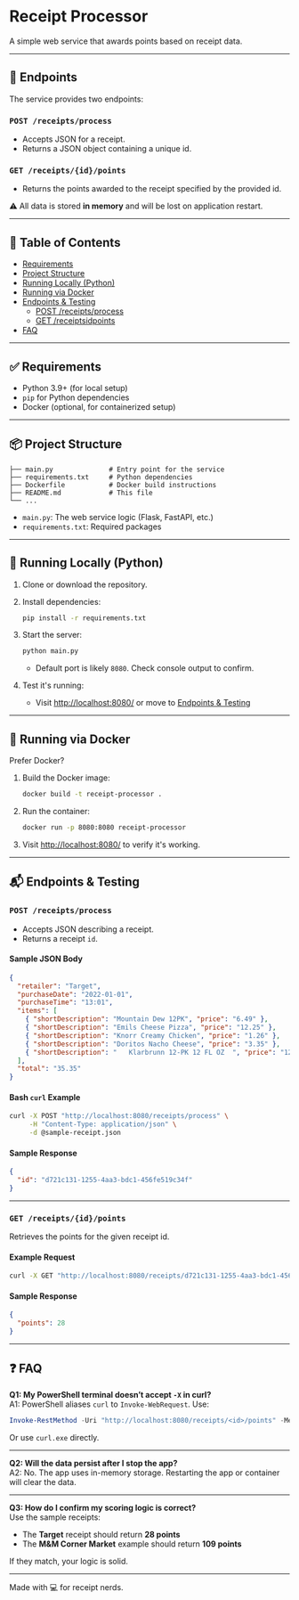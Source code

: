 # Receipt Processor

A simple web service that awards points based on receipt data.

---

## 🔌 Endpoints

The service provides two endpoints:

### `POST /receipts/process`

- Accepts JSON for a receipt.
- Returns a JSON object containing a unique id.

### `GET /receipts/{id}/points`

- Returns the points awarded to the receipt specified by the provided id.

⚠️ All data is stored **in memory** and will be lost on application restart.

---

## 📁 Table of Contents

- [Requirements](#✅-requirements)  
- [Project Structure](#📦-project-structure)  
- [Running Locally (Python)](#🚀-running-locally-python)  
- [Running via Docker](#🐳-running-via-docker)  
- [Endpoints & Testing](#📬-endpoints--testing)  
  - [POST /receipts/process](#post-receiptsprocess)  
  - [GET /receiptsidpoints](#get-receiptsidpoints)  
- [FAQ](#❓-faq)

---

## ✅ Requirements

- Python 3.9+ (for local setup)
- `pip` for Python dependencies
- Docker (optional, for containerized setup)

---

## 📦 Project Structure

```
├── main.py              # Entry point for the service  
├── requirements.txt     # Python dependencies  
├── Dockerfile           # Docker build instructions  
├── README.md            # This file  
└── ...
```

- `main.py`: The web service logic (Flask, FastAPI, etc.)
- `requirements.txt`: Required packages

---

## 🚀 Running Locally (Python)

1. Clone or download the repository.

2. Install dependencies:

   ```bash
   pip install -r requirements.txt
   ```

3. Start the server:

   ```bash
   python main.py
   ```

   - Default port is likely `8080`. Check console output to confirm.

4. Test it's running:

   - Visit [http://localhost:8080/](http://localhost:8080/) or move to [Endpoints & Testing](#📬-endpoints--testing)

---

## 🐳 Running via Docker

Prefer Docker?

1. Build the Docker image:

   ```bash
   docker build -t receipt-processor .
   ```

2. Run the container:

   ```bash
   docker run -p 8080:8080 receipt-processor
   ```

3. Visit [http://localhost:8080/](http://localhost:8080/) to verify it's working.

---

## 📬 Endpoints & Testing

### `POST /receipts/process`

- Accepts JSON describing a receipt.
- Returns a receipt `id`.

#### Sample JSON Body

```json
{
  "retailer": "Target",
  "purchaseDate": "2022-01-01",
  "purchaseTime": "13:01",
  "items": [
    { "shortDescription": "Mountain Dew 12PK", "price": "6.49" },
    { "shortDescription": "Emils Cheese Pizza", "price": "12.25" },
    { "shortDescription": "Knorr Creamy Chicken", "price": "1.26" },
    { "shortDescription": "Doritos Nacho Cheese", "price": "3.35" },
    { "shortDescription": "   Klarbrunn 12-PK 12 FL OZ  ", "price": "12.00" }
  ],
  "total": "35.35"
}
```

#### Bash `curl` Example

```bash
curl -X POST "http://localhost:8080/receipts/process" \
     -H "Content-Type: application/json" \
     -d @sample-receipt.json
```

#### Sample Response

```json
{
  "id": "d721c131-1255-4aa3-bdc1-456fe519c34f"
}
```

---

### `GET /receipts/{id}/points`

Retrieves the points for the given receipt id.

#### Example Request

```bash
curl -X GET "http://localhost:8080/receipts/d721c131-1255-4aa3-bdc1-456fe519c34f/points"
```

#### Sample Response

```json
{
  "points": 28
}
```

---

## ❓ FAQ

**Q1: My PowerShell terminal doesn’t accept `-X` in curl?**  
A1: PowerShell aliases `curl` to `Invoke-WebRequest`. Use:

```powershell
Invoke-RestMethod -Uri "http://localhost:8080/receipts/<id>/points" -Method GET
```

Or use `curl.exe` directly.

---

**Q2: Will the data persist after I stop the app?**  
A2: No. The app uses in-memory storage. Restarting the app or container will clear the data.

---

**Q3: How do I confirm my scoring logic is correct?**  
Use the sample receipts:

- The **Target** receipt should return **28 points**
- The **M&M Corner Market** example should return **109 points**

If they match, your logic is solid.

---

Made with 💻 for receipt nerds.
